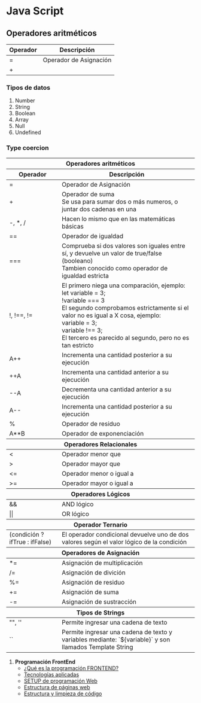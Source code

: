 # Java Script
## Operadores aritméticos
|**Operador**|**Descripción** |
| ------------- | ------------- |
|=|Operador de Asignación|
|+||

<h3> Tipos de datos</h3>
<ol>
<li>Number</li>
<li>String</li>
<li>Boolean</li>
<li>Array</li>
<li>Null</li>
<li>Undefined</li>
</ol>
<section>
<h3>Type coercion</h3>

</section>
  <table>
      <thead>
        <tr>
          <th scope="row" colspan="5">Operadores aritméticos</th>
        </tr>
        <tr>
          <th>Operador</th>
          <th>Descripción</th>
        </tr>
      </thead>
      <tbody>
        <tr>
          <td>=</td>
          <td>Operador de Asignación</td>
        </tr>
        <tr>
          <td>+</td>
          <td>Operador de suma <br> Se usa para sumar dos o más numeros, o juntar dos cadenas en una</td>
        </tr>
        <tr>
          <td>-, *, /</td>
          <td>Hacen lo mismo que en las matemáticas básicas</td>
        </tr>
        <tr>
          <td>==</td>
          <td>Operador de igualdad</td>
        </tr>
        <tr>
          <td>===</td>
          <td>Comprueba si dos valores son iguales entre sí, y devuelve un valor de true/false (booleano)<br> 
          Tambien conocido como operador de igualdad estricta</td>
        </tr>
        <tr>
          <td>!, !==, !=</td>
          <td>El primero niega una comparación, ejemplo: <br> let variable = 3; <br> !variable === 3 <br> 
          El segundo comprobamos estrictamente si el valor no es igual a X cosa, ejemplo: <br>variable = 3; <br> variable !== 3;
          <br>El tercero es parecido al segundo, pero no es tan estricto</td>
        </tr>
        <tr>
          <td>A++</td>
          <td>Incrementa una cantidad posterior a su ejecución</td>
        </tr>
        <tr>
          <td>++A</td>
          <td>Incrementa una cantidad anterior a su ejecución</td>
        </tr>
        <tr>
          <td>--A</td>
          <td>Decrementa una cantidad anterior a su ejecución</td>
        </tr>
        <tr>
          <td>A--</td>
          <td>Incrementa una cantidad posterior a su ejecución</td>
        </tr>
        <tr>
          <td>%</td>
          <td>Operador de residuo</td>
        </tr>
        <tr>
          <td>A**B</td>
          <td>Operador de exponenciación</td>
        </tr>
      </tbody>
      <thead>
        <tr>
          <th scope="row" colspan="5">Operadores Relacionales</th>
        <tr>
      </thead>
      <tbody>
        <tr>
          <td><</td>
          <td>Operador menor que</td>
        </tr>
        <tr>
          <td>></td>
          <td>Operador mayor que</td>
        </tr>
        <tr>
          <td><=</td>
          <td>Operador menor o igual a</td>
        </tr>
        <tr>
          <td>>=</td>
          <td>Operador mayor o igual a</td>
        </tr>
      </tbody>
      <thead>
        <tr>
          <th scope="row" colspan="5">Operadores Lógicos</th>
        <tr>
      </thead>
      <tbody>
        <tr>
          <td>&&</td>
          <td>AND lógico</td>
        </tr>
        <tr>
          <td>||</td>
          <td>OR lógico</td>
        </tr>
      </tbody>
      <thead>
        <tr>
          <th scope="row" colspan="5">Operador Ternario</th>
        <tr>
      </thead>
      <tbody>
        <tr>
          <td>(condición ? ifTrue : ifFalse)</td>
          <td>El operador condicional devuelve uno de dos valores según el valor lógico de la condición</td>
        </tr>
      </tbody>
      <thead>
        <tr>
          <th scope="row" colspan="5">Operadores de Asignación</th>
        <tr>
      </thead>
      <tbody>
        <tr>
          <td>*=</td>
          <td>Asignación de multiplicación</td>
        </tr>
        <tr>
          <td>/=</td>
          <td>Asignación de divición</td>
        </tr>
        <tr>
          <td>%=</td>
          <td>Asignación de residuo</td>
        </tr>
        <tr>
          <td>+=</td>
          <td>Asignación de suma</td>
        </tr>
        <tr>
          <td>-=</td>
          <td>Asignación de sustracción</td>
        </tr>
      </tbody>
      <thead>
        <tr>
          <th scope="row" colspan="5">Tipos de Strings</th>
        <tr>
      </thead>
      <tbody>
        <tr>
          <td>"", '' </td>
          <td>Permite ingresar una cadena de texto</td>
        </tr>
        <tr>
          <td>``</td>
          <td>Permite ingresar una cadena de texto y variables mediante: `${variable}` y son llamados Template String</td>
        </tr>
      </tbody>
  </table>

1. **Programación FrontEnd**
    - [¿Qué es la programación FRONTEND?](./temario/1.-queEsFrontEnd.md)
	- [Tecnologías aplicadas](./temario/2.-frontEndTecs.md)
	- [SETUP de programación Web](./temario/3.-webDevSetup.md)
	- [Estructura de páginas web](./temario/4.-estructuraWeb.md)
	- [Estructura y limpieza de código](./temario/5.-estructuraCodigo.md)